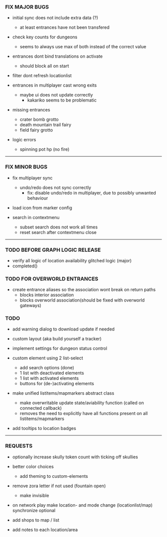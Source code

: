 
### FIX MAJOR BUGS

- initial sync does not include extra data (?)
    - at least entrances have not been transfered
- check key counts for dungeons
    - seems to always use max of both instead of the correct value

- entrances dont bind translations on activate
    - should block all on start
- filter dont refresh locationlist
- entrances in multiplayer cast wrong exits
    - maybe ui does not update correctly
        - kakariko seems to be problematic

- missing entrances
    - crater bomb grotto
    - death mountain trail fairy
    - field fairy grotto

- logic errors
    - spinning pot hp (no fire)

---

### FIX MINOR BUGS

- fix multiplayer sync
    - undo/redo does not sync correctly
        - fix: disable undo/redo in multiplayer, due to possibly unwanted behaviour
- load icon from marker config

- search in contextmenu
    - subset search does not work all times
    - reset search after contextmenu close

---

### TODO BEFORE GRAPH LOGIC RELEASE

- verify all logic of location availability glitched logic (major)
- completed()


### TODO FOR OVERWORLD ENTRANCES

- create entrance aliases so the association wont break on return paths
    - blocks interior association
    - blocks overworld association(should be fixed with overworld gateways)
    

### TODO

- add warning dialog to download update if needed

- custom layout (aka build yourself a tracker)

- implement settings for dungeon status control

- custom element using 2 list-select
    - add search options (done)
    - 1 list with deactivated elements
    - 1 list with activated elements
    - buttons for (de-)activating elements

- make unified listitems/mapmarkers abstract class
    - make overwritable update state/aviability function (called on connected callback)
    - removes the need to explicitly have all functions present on all listitems/mapmarkers
    
- add tooltips to location badges

---

### REQUESTS

- optionally increase skully token count with ticking off skullies

- better color choices
    - add theming to custom-elements

- remove zora letter if not used (fountain open)
    - make invisible

- on network play make location- and mode change (locationlist/map) synchronize optional

- add shops to map / list

- add notes to each location/area